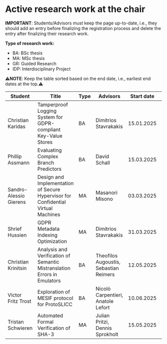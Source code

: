 # Active research work at the chair

**IMPORTANT**: Students/Advisors must keep the page up-to-date, i.e., they should add an entry before finalizing the registration process and delete the entry after finalizing their research work.

**Type of research work:**

- BA: BSc thesis
- MA: MSc thesis
- GR: Guided Research
- IDP: Interdisciplinary Project

⚠️**NOTE**: Keep the table sorted based on the end date, i.e., earliest end dates at the top.⚠️

| Student               | Title                                                                                                      | Type | Advisors                               | Start date | End date   |
| --------------------- | ---------------------------------------------------------------------------------------------------------- | ---- | -------------------------------------- | ---------- | ---------- |
| Christian Karidas     | Tamperproof Logging System for GDPR-compliant Key-Value Stores                                             | BA   | Dimitrios Stavrakakis                  | 15.01.2025 | 16.06.2025 |
| Phillip Assmann       | Evaluating Complex Branch Predictors                                                                       | BA   | David Schall                           | 15.03.2025 | 15.07.2025 |
| Sandro-Alessio Gierens| Design and Implementation of Secure Hypervisor for Confidential Virtual Machines                           | MA   | Masanori Misono                        | 03.03.2025 | 03.12.2025 |
| Shrief Hussien        | GDPR Metadata Indexing Optimization                                                                        | MA   | Dimitrios Stavrakakis                  | 31.03.2025 | 30.09.2025 |
| Christian Krinitsin   | Analysis and Verification of Semantic Mistranslation Errors in Emulators                                   | BA   | Theofilos Augoustis, Sebastian Reimers | 12.05.2025 | 12.09.2025 |
| Victor Fritz Trost | Exploration of MESIF protocol for ProtoSLICC                                                                    | BA   | Nicolò Carpentieri, Anatole Lefort | 10.06.2025 | 10.10.2025 |
| Tristan Schwieren     | Automated Formal Verification of SHA-3                                                                     | MA   | Julian Pritzi, Dennis Sprokholt | 15.05.2025 | 17.11.2025 |
